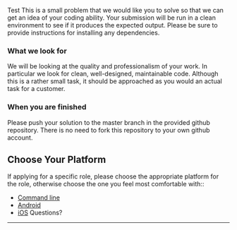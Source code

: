 Test
This is a small problem that we would like you to solve so that we can get an
idea of your coding ability. Your submission will be run in a clean environment
to see if it produces the expected output. Please be sure to provide
instructions for installing any dependencies.

### What we look for

We will be looking at the quality and professionalism of your work. In
particular we look for clean, well-designed, maintainable code. Although this is
a rather small task, it should be approached as you would an actual task for a
customer.

### When you are finished

Please push your solution to the master branch in the provided github
repository. There is no need to fork this repository to your own github account.
## Choose Your Platform

If applying for a specific role, please choose the appropriate platform for the role, otherwise choose the one you feel most comfortable with::

- [Command line](README.cli.md)
- [Android](README.android.md)
- [iOS](README.ios.md)
Questions?
----------

